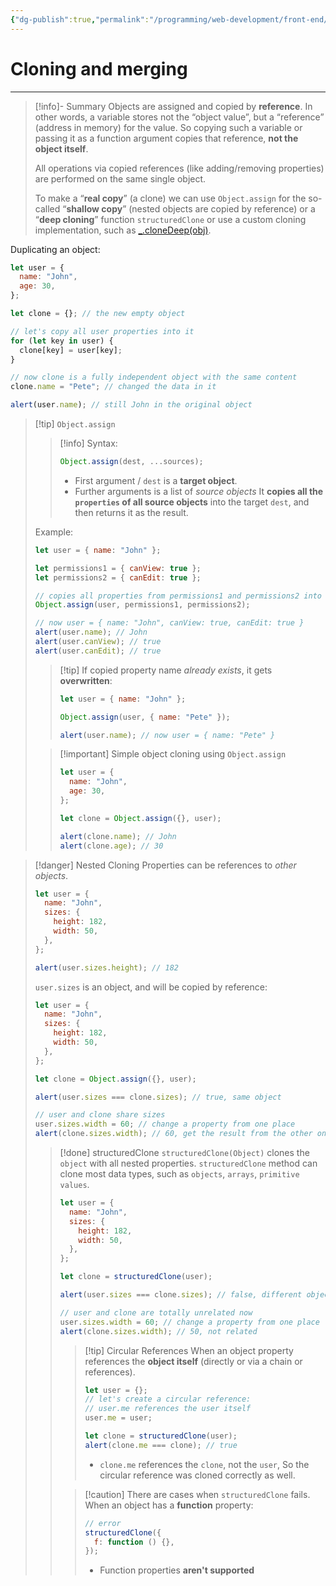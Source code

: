 ```yaml
---
{"dg-publish":true,"permalink":"/programming/web-development/front-end/javascript-vanilla/03-objects/02-object-references-and-copying/02-cloning-and-merging-object-assign/","tags":["programming","webdevelopment","frontend","JavaScript"],"created":"2024-11-09T11:30:39.412+08:00"}
---
```



# Cloning and merging

---

> [!info]- Summary
> Objects are assigned and copied by **reference**.
> In other words, a variable stores not the “object value”, but a “reference” (address in memory) for the value.
> So copying such a variable or passing it as a function argument copies that reference, **not the object itself**.
>
> All operations via copied references (like adding/removing properties) are performed on the same single object.
>
> To make a “**real copy**” (a clone) we can use `Object.assign` for the so-called “**shallow copy**” (nested objects are copied by reference) or a “**deep cloning**” function `structuredClone` or use a custom cloning implementation, such as [\_.cloneDeep(obj)](https://lodash.com/docs#cloneDeep).

Duplicating an object:

```javascript
let user = {
  name: "John",
  age: 30,
};

let clone = {}; // the new empty object

// let's copy all user properties into it
for (let key in user) {
  clone[key] = user[key];
}

// now clone is a fully independent object with the same content
clone.name = "Pete"; // changed the data in it

alert(user.name); // still John in the original object
```

> [!tip] `Object.assign`
>
> > [!info] Syntax:
> >
> > ```javascript
> > Object.assign(dest, ...sources);
> > ```
> >
> > - First argument / `dest` is a **target object**.
> > - Further arguments is a list of _source objects_
> >   It **copies all the `properties` of all source objects** into the target `dest`, and then returns it as the result.
>
> Example:
>
> ```javascript
> let user = { name: "John" };
>
> let permissions1 = { canView: true };
> let permissions2 = { canEdit: true };
>
> // copies all properties from permissions1 and permissions2 into user
> Object.assign(user, permissions1, permissions2);
>
> // now user = { name: "John", canView: true, canEdit: true }
> alert(user.name); // John
> alert(user.canView); // true
> alert(user.canEdit); // true
> ```
>
> > [!tip] If copied property name _already exists_, it gets **overwritten**:
> >
> > ```javascript
> > let user = { name: "John" };
> >
> > Object.assign(user, { name: "Pete" });
> >
> > alert(user.name); // now user = { name: "Pete" }
> > ```
>
> > [!important] Simple object cloning using `Object.assign`
> >
> > ```javascript
> > let user = {
> >   name: "John",
> >   age: 30,
> > };
> >
> > let clone = Object.assign({}, user);
> >
> > alert(clone.name); // John
> > alert(clone.age); // 30
> > ```

> [!danger] Nested Cloning
> Properties can be references to _other objects_.
>
> ```javascript
> let user = {
>   name: "John",
>   sizes: {
>     height: 182,
>     width: 50,
>   },
> };
>
> alert(user.sizes.height); // 182
> ```
>
> `user.sizes` is an object, and will be copied by reference:
>
> ```javascript
> let user = {
>   name: "John",
>   sizes: {
>     height: 182,
>     width: 50,
>   },
> };
>
> let clone = Object.assign({}, user);
>
> alert(user.sizes === clone.sizes); // true, same object
>
> // user and clone share sizes
> user.sizes.width = 60; // change a property from one place
> alert(clone.sizes.width); // 60, get the result from the other one
> ```
>
> > [!done] structuredClone
> > `structuredClone(Object)` clones the `object` with all nested properties.
> > `structuredClone` method can clone most data types, such as `objects`, `arrays`, `primitive values`.
> >
> > ```javascript
> > let user = {
> >   name: "John",
> >   sizes: {
> >     height: 182,
> >     width: 50,
> >   },
> > };
> >
> > let clone = structuredClone(user);
> >
> > alert(user.sizes === clone.sizes); // false, different objects
> >
> > // user and clone are totally unrelated now
> > user.sizes.width = 60; // change a property from one place
> > alert(clone.sizes.width); // 50, not related
> > ```
> >
> > > [!tip] Circular References
> > > When an object property references the **object itself** (directly or via a chain or references).
> > >
> > > ```javascript
> > > let user = {};
> > > // let's create a circular reference:
> > > // user.me references the user itself
> > > user.me = user;
> > >
> > > let clone = structuredClone(user);
> > > alert(clone.me === clone); // true
> > > ```
> > >
> > > - `clone.me` references the `clone`, not the `user`, So the circular reference was cloned correctly as well.
> >
> > > [!caution] There are cases when `structuredClone` fails.
> > > When an object has a **function** property:
> > >
> > > ```javascript
> > > // error
> > > structuredClone({
> > >   f: function () {},
> > > });
> > > ```
> > >
> > > - Function properties **aren't supported**
